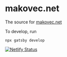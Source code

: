 # makovec.net

The source for [makovec.net](https://www.makovec.net)

To develop, run

`npx gatsby develop`

[![Netlify Status](https://api.netlify.com/api/v1/badges/ed2e60bf-008e-417b-809e-dcff96c22cb9/deploy-status)](https://app.netlify.com/sites/makovec-net/deploys)